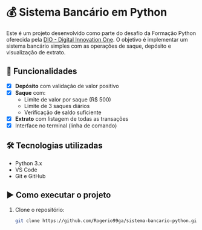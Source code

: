 # 💰 Sistema Bancário em Python

Este é um projeto desenvolvido como parte do desafio da Formação Python oferecida pela [DIO - Digital Innovation One](https://www.dio.me/). O objetivo é implementar um sistema bancário simples com as operações de saque, depósito e visualização de extrato.

## 🚀 Funcionalidades

- [x] **Depósito** com validação de valor positivo
- [x] **Saque** com:
  - Limite de valor por saque (R$ 500)
  - Limite de 3 saques diários
  - Verificação de saldo suficiente
- [x] **Extrato** com listagem de todas as transações
- [x] Interface no terminal (linha de comando)

## 🛠️ Tecnologias utilizadas

- Python 3.x
- VS Code
- Git e GitHub

## ▶️ Como executar o projeto

1. Clone o repositório:
   ```bash
   git clone https://github.com/Rogerio99ga/sistema-bancario-python.git
